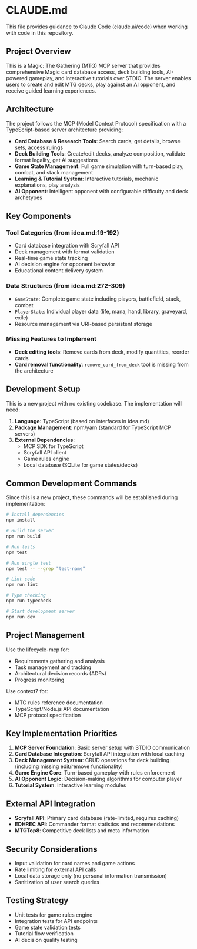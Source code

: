 # CLAUDE.md

This file provides guidance to Claude Code (claude.ai/code) when working with code in this repository.

## Project Overview

This is a Magic: The Gathering (MTG) MCP server that provides comprehensive Magic card database access, deck building tools, AI-powered gameplay, and interactive tutorials over STDIO. The server enables users to create and edit MTG decks, play against an AI opponent, and receive guided learning experiences.

## Architecture

The project follows the MCP (Model Context Protocol) specification with a TypeScript-based server architecture providing:

- **Card Database & Research Tools**: Search cards, get details, browse sets, access rulings
- **Deck Building Tools**: Create/edit decks, analyze composition, validate format legality, get AI suggestions
- **Game State Management**: Full game simulation with turn-based play, combat, and stack management
- **Learning & Tutorial System**: Interactive tutorials, mechanic explanations, play analysis
- **AI Opponent**: Intelligent opponent with configurable difficulty and deck archetypes

## Key Components

### Tool Categories (from idea.md:19-192)
- Card database integration with Scryfall API
- Deck management with format validation
- Real-time game state tracking
- AI decision engine for opponent behavior
- Educational content delivery system

### Data Structures (from idea.md:272-309)
- `GameState`: Complete game state including players, battlefield, stack, combat
- `PlayerState`: Individual player data (life, mana, hand, library, graveyard, exile)
- Resource management via URI-based persistent storage

### Missing Features to Implement
- **Deck editing tools**: Remove cards from deck, modify quantities, reorder cards
- **Card removal functionality**: `remove_card_from_deck` tool is missing from the architecture

## Development Setup

This is a new project with no existing codebase. The implementation will need:

1. **Language**: TypeScript (based on interfaces in idea.md)
2. **Package Management**: npm/yarn (standard for TypeScript MCP servers)
3. **External Dependencies**: 
   - MCP SDK for TypeScript
   - Scryfall API client
   - Game rules engine
   - Local database (SQLite for game states/decks)

## Common Development Commands

Since this is a new project, these commands will be established during implementation:

```bash
# Install dependencies
npm install

# Build the server
npm run build

# Run tests
npm test

# Run single test
npm test -- --grep "test-name"

# Lint code
npm run lint

# Type checking
npm run typecheck

# Start development server
npm run dev
```

## Project Management

Use the lifecycle-mcp for:
- Requirements gathering and analysis
- Task management and tracking
- Architectural decision records (ADRs)
- Progress monitoring

Use context7 for:
- MTG rules reference documentation
- TypeScript/Node.js API documentation
- MCP protocol specification

## Key Implementation Priorities

1. **MCP Server Foundation**: Basic server setup with STDIO communication
2. **Card Database Integration**: Scryfall API integration with local caching
3. **Deck Management System**: CRUD operations for deck building (including missing edit/remove functionality)
4. **Game Engine Core**: Turn-based gameplay with rules enforcement
5. **AI Opponent Logic**: Decision-making algorithms for computer player
6. **Tutorial System**: Interactive learning modules

## External API Integration

- **Scryfall API**: Primary card database (rate-limited, requires caching)
- **EDHREC API**: Commander format statistics and recommendations  
- **MTGTop8**: Competitive deck lists and meta information

## Security Considerations

- Input validation for card names and game actions
- Rate limiting for external API calls
- Local data storage only (no personal information transmission)
- Sanitization of user search queries

## Testing Strategy

- Unit tests for game rules engine
- Integration tests for API endpoints
- Game state validation tests
- Tutorial flow verification
- AI decision quality testing